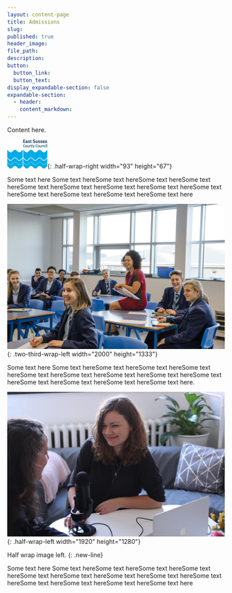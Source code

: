 ```yaml
---
layout: content-page
title: Admissions
slug:
published: true
header_image:
file_path:
description:
button:
  button_link:
  button_text:
display_expandable-section: false
expandable-section:
  - header:
    content_markdown:
---
```


Content here.

![](/assets/images/escc-logo-large.png){: .half-wrap-right width="93" height="67"}

Some text here Some text hereSome text hereSome text hereSome text hereSome text hereSome text hereSome text hereSome text hereSome text hereSome text hereSome text hereSome text hereSome text here

![](/assets/images/classroom2.jpg){: .two-third-wrap-left width="2000" height="1333"}

Some text here Some text hereSome text hereSome text hereSome text hereSome text hereSome text hereSome text hereSome text hereSome text hereSome text hereSome text hereSome text hereSome text here.

![](/assets/images/news-radio.jpg){: .half-wrap-left width="1920" height="1280"}

Half wrap image left.
{: .new-line}

Some text here Some text hereSome text hereSome text hereSome text hereSome text hereSome text hereSome text hereSome text hereSome text hereSome text hereSome text hereSome text hereSome text here